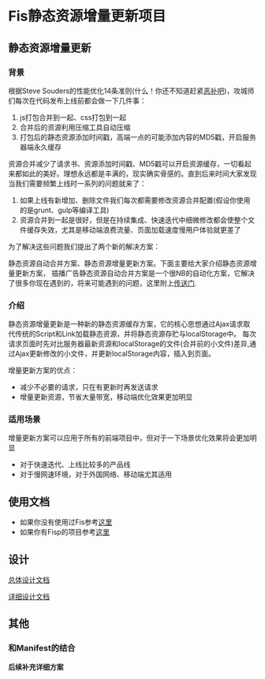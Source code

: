Fis静态资源增量更新项目
================

## 静态资源增量更新

### 背景

根据Steve Souders的性能优化14条准则(什么！你还不知道赶紧[恶补吧](http://developer.51cto.com/art/201207/347525.htm))，攻城师们每次在代码发布上线前都会做一下几件事：

1. js打包合并到一起、css打包到一起
2. 合并后的资源利用压缩工具自动压缩
3. 打包后的静态资源添加时间戳，高端一点的可能添加内容的MD5戳，开启服务器端永久缓存

资源合并减少了请求书、资源添加时间戳、MD5戳可以开启资源缓存，一切看起来都如此的美好。理想永远都是丰满的，现实确实骨感的。直到后来时间大家发现当我们需要频繁上线时一系列的问题就来了：

1. 如果上线有新增加、删除文件我们每次都需要修改资源合并配置(假设你使用的是grunt、gulp等编译工具)
2. 资源合并到一起是很好，但是在持续集成、快速迭代中细微修改都会使整个文件缓存失效，尤其是移动端浪费流量、页面加载速度慢用户体验就更差了

为了解决这些问题我们提出了两个新的解决方案：

静态资源自动合并方案、静态资源增量更新方案。下面主要给大家介绍静态资源增量更新方案，
插播广告静态资源自动合并方案是一个很NB的自动化方案，它解决了很多你现在遇到的，将来可能遇到的问题，这里附上[传送门](https://github.com/wangcheng714/fis-auto-packager).

### 介绍

静态资源增量更新是一种新的静态资源缓存方案，它的核心思想通过Ajax请求取代传统的Script和Link加载静态资源，并将静态资源存贮与localStorage中。
每次请求页面时先对比服务器最新资源和localStorage的文件(合并前的小文件)差异,通过Ajax更新修改的小文件，并更新localStorage内容，插入到页面。

增量更新方案的优点：

* 减少不必要的请求，只在有更新时再发送请求
* 增量更新资源，节省大量带宽，移动端优化效果更加明显

### 适用场景

增量更新方案可以应用于所有的前端项目中，但对于一下场景优化效果将会更加明显

* 对于快速迭代、上线比较多的产品线
* 对于慢网速环境，对于外国网络、移动端尤其适用

## 使用文档

* 如果你没有使用过Fis参考[这里]()
* 如果你有Fisp的项目参考[这里]()

## 设计

[总体设计文档](./doc/localStorage-diff.md)

[详细设计文档](./doc/localStorage-diff-design.md)

## 其他

### 和Manifest的结合

**后续补充详细方案**
